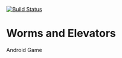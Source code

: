 
[![Build Status](https://travis-ci.org/muhi28/Wuermer-und-Aufzuege.svg?branch=master)](https://travis-ci.org/muhi28/Wuermer-und-Aufzuege)
# Worms and Elevators
Android Game
